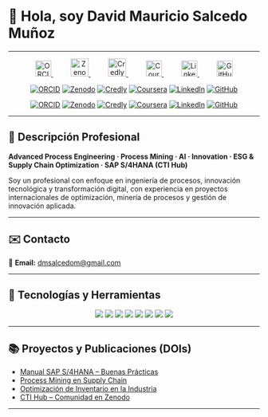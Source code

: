 # 👋 Hola, soy David Mauricio Salcedo Muñoz  

---

<div align="center">

  <a href="https://orcid.org/0009-0004-8289-2432" target="_white">
    <img src="https://cdn.simpleicons.org/orcid/A6CE39" alt="ORCID" width="32" height="32">
  </a>
  &nbsp;&nbsp;&nbsp;&nbsp;&nbsp;&nbsp;&nbsp;&nbsp;

  <a href="https://zenodo.org/communities/sti-hub-ai-processmining-supplychain-esg/" target="_blank">
    <img src="https://cdn.simpleicons.org/zenodo/1682D4" alt="Zenodo" width="36" height="36">
  </a>
  &nbsp;&nbsp;&nbsp;&nbsp;&nbsp;&nbsp;&nbsp;&nbsp;

  <a href="https://www.credly.com/users/dmsalcedom" target="_blank">
    <img src="https://cdn.simpleicons.org/credly/FF6B00" alt="Credly" width="36" height="36">
  </a>
  &nbsp;&nbsp;&nbsp;&nbsp;&nbsp;&nbsp;&nbsp;&nbsp;

  <a href="https://www.coursera.org/user/897e9a6b058fed73e715753d465de838" target="_blank">
    <img src="https://cdn.simpleicons.org/coursera/0056D2" alt="Coursera" width="32" height="32">
  </a>
  &nbsp;&nbsp;&nbsp;&nbsp;&nbsp;&nbsp;&nbsp;&nbsp;

  <a href="https://www.linkedin.com/in/dm-slcm06/" target="_blank">
    <img src="https://cdn-icons-png.flaticon.com/512/174/174857.png" alt="LinkedIn" width="32" height="32">
  </a>
  &nbsp;&nbsp;&nbsp;&nbsp;&nbsp;&nbsp;&nbsp;&nbsp;

  <a href="https://github.com/dmsalcedom" target="_blank">
    <img src="https://cdn.simpleicons.org/github/181717" alt="GitHub" width="32" height="32">
  </a>

</div>





<div align="center">

[![ORCID](https://img.shields.io/badge/ORCID-A6CE39?logo=orcid&logoColor=white&style=for-the-badge)](https://orcid.org/0009-0004-8289-2432)
[![Zenodo](https://img.shields.io/badge/Zenodo-1682D4?logo=zenodo&logoColor=white&style=for-the-badge)](https://zenodo.org/communities/sti-hub-ai-processmining-supplychain-esg/)
[![Credly](https://img.shields.io/badge/Credly-FF6B00?logo=credly&logoColor=white&style=for-the-badge)](https://www.credly.com/users/dmsalcedom)
[![Coursera](https://img.shields.io/badge/Coursera-0056D2?logo=coursera&logoColor=white&style=for-the-badge)](https://www.coursera.org/user/897e9a6b058fed73e715753d465de838)
[![LinkedIn](https://img.shields.io/badge/LinkedIn-0A66C2?logo=linkedin&logoColor=white&style=for-the-badge)](https://www.linkedin.com/in/dm-slcm06/)
[![GitHub](https://img.shields.io/badge/GitHub-181717?logo=github&logoColor=white&style=for-the-badge)](https://github.com/dmsalcedom)

</div>





<div align="center">

[![ORCID](https://img.shields.io/badge/ORCID-%20?logo=orcid&logoColor=A6CE39&color=transparent&style=flat)](https://orcid.org/0009-0004-8289-2432)
[![Zenodo](https://img.shields.io/badge/Zenodo-%20?logo=zenodo&logoColor=1682D4&color=transparent&style=flat)](https://zenodo.org/communities/sti-hub-ai-processmining-supplychain-esg/)
[![Credly](https://img.shields.io/badge/Credly-%20?logo=credly&logoColor=FF6B00&color=transparent&style=flat)](https://www.credly.com/users/dmsalcedom)
[![Coursera](https://img.shields.io/badge/Coursera-%20?logo=coursera&logoColor=0056D2&color=transparent&style=flat)](https://www.coursera.org/user/897e9a6b058fed73e715753d465de838)
[![LinkedIn](https://img.shields.io/badge/LinkedIn-%20?logo=linkedin&logoColor=0A66C2&color=transparent&style=flat)](https://www.linkedin.com/in/dm-slcm06/)
[![GitHub](https://img.shields.io/badge/GitHub-%20?logo=github&logoColor=181717&color=transparent&style=flat)](https://github.com/dmsalcedom)

</div>









 

---

## 🧾 Descripción Profesional  
**Advanced Process Engineering · Process Mining · AI · Innovation · ESG & Supply Chain Optimization · SAP S/4HANA (CTI Hub)**  

Soy un profesional con enfoque en ingeniería de procesos, innovación tecnológica y transformación digital, con experiencia en proyectos internacionales de optimización, minería de procesos y gestión de innovación aplicada.

---

## ✉️ Contacto  
📩 **Email:** dmsalcedom@gmail.com  

---

## 🚀 Tecnologías y Herramientas  

<p align="center">
  <img src="https://img.shields.io/badge/Python-3776AB?logo=python&logoColor=white" />
  <img src="https://img.shields.io/badge/MATLAB-orange?logo=mathworks&logoColor=white" />
  <img src="https://img.shields.io/badge/Celonis-2E74B5?logo=celonis&logoColor=white" />
  <img src="https://img.shields.io/badge/TensorFlow-FF6F00?logo=tensorflow&logoColor=white" />
  <img src="https://img.shields.io/badge/Docker-2496ED?logo=docker&logoColor=white" />
  <img src="https://img.shields.io/badge/Kubernetes-326CE5?logo=kubernetes&logoColor=white" />
  <img src="https://img.shields.io/badge/SAP-0FAAFF?logo=sap&logoColor=white" />
  <img src="https://img.shields.io/badge/Power%20BI-F2C811?logo=powerbi&logoColor=black" />
</p>

---

## 📚 Proyectos y Publicaciones (DOIs)
- [Manual SAP S/4HANA – Buenas Prácticas](https://doi.org/10.5281/zenodo.1234567)  
- [Process Mining en Supply Chain](https://doi.org/10.48550/arXiv.2401.00001)  
- [Optimización de Inventario en la Industria](https://doi.org/10.5281/zenodo.9876643)  
- [CTI Hub – Comunidad en Zenodo](https://zenodo.org/communities/sti-hub-ai-processmining-supplychain-esg/)  

---



